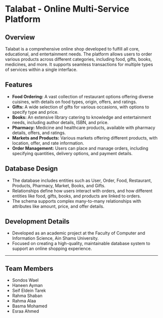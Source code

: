 # Talabat - Online Multi-Service Platform

## Overview

Talabat is a comprehensive online shop developed to fulfill all core, educational, and entertainment needs. The platform allows users 
to order various products across different categories, including food, gifts, books, medicines, and more. It supports seamless transactions 
for multiple types of services within a single interface.

## Features

- **Food Ordering:** A vast collection of restaurant options offering diverse cuisines, with details on food types, origin, offers, and ratings.
- **Gifts:** A wide selection of gifts for various occasions, with options to specify type and price.
- **Books:** An extensive library catering to knowledge and entertainment needs, including author details, ISBN, and price.
- **Pharmacy:** Medicine and healthcare products, available with pharmacy details, offers, and ratings.
- **Markets and Products:** Various markets offering different products, with location, offer, and rate information.
- **Order Management:** Users can place and manage orders, including specifying quantities, delivery options, and payment details.

## Database Design

- The database includes entities such as User, Order, Food, Restaurant, Products, Pharmacy, Market, Books, and Gifts.
- Relationships define how users interact with orders, and how different entities like food, gifts, books, and products are linked to orders.
- The schema supports complex many-to-many relationships with attributes like amount, price, and offer details.

## Development Details

- Developed as an academic project at the Faculty of Computer and Information Science, Ain Shams University.
- Focused on creating a high-quality, maintainable database system to support an online shopping experience.
  
---

## Team Members
- Sondos Wael
- Haneen Ayman
- Seif Eldein Tarek
- Rahma Shaban
- Rahma Alaa
- Basma Mohamed
- Esraa Ahmed
  
